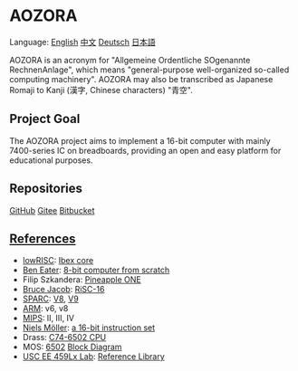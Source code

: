 # AOZORA

Language:
[English](/doc/README.md)
[中文](/doc/README_zhs.md)
[Deutsch](/doc/README_de.md)
[日本語](/doc/README_jp.md)

AOZORA is an acronym for "Allgemeine Ordentliche SOgenannte RechnenAnlage",
which means "general-purpose well-organized so-called computing machinery".
AOZORA may also be transcribed 
as Japanese Romaji to Kanji (漢字, Chinese characters) "青空".


## Project Goal

The AOZORA project aims to implement a 16-bit computer
with mainly 7400-series IC on breadboards,
providing an open and easy platform for educational purposes.


## Repositories

[GitHub](https://github.com/zxs-un/aozora)
[Gitee](https://gitee.com/zxs-un/aozora)
[Bitbucket](https://bitbucket.org/zxs-un/aozora)

## [References](/doc/README_reference.md)

- [lowRISC](https://lowrisc.org/): [Ibex core](https://github.com/lowRISC/ibex)
- [Ben Eater](https://eater.net): [8-bit computer from scratch](https://eater.net/8bit/)
- Filip Szkandera: [Pineapple ONE](https://pineapple-one.github.io)
- [Bruce Jacob](https://user.eng.umd.edu/~blj/): [RiSC-16](https://user.eng.umd.edu/~blj/RiSC/)
- [SPARC](https://sparc.org): [V8](https://sparc.org/technical-documents/#V8), [V9](https://sparc.org/technical-documents/#V9)
- [ARM](https://www.arm.com): v6, v8
- [MIPS](https://www.mips.com): II, III, IV
- [Niels Möller](https://www.lysator.liu.se/~nisse/): [a 16-bit instruction set](https://www.lysator.liu.se/~nisse/misc/instr16.pdf)
- Drass: [C74-6502 CPU](https://c74project.com/)
- MOS: [6502](http://6502.org/) [Block Diagram](https://www.witwright.com/DonPub/6502-Block-Diagram.pdf)
- [USC EE 459Lx Lab](https://ece-classes.usc.edu/ee459/): [Reference Library](https://ece-classes.usc.edu/ee459/library/)


